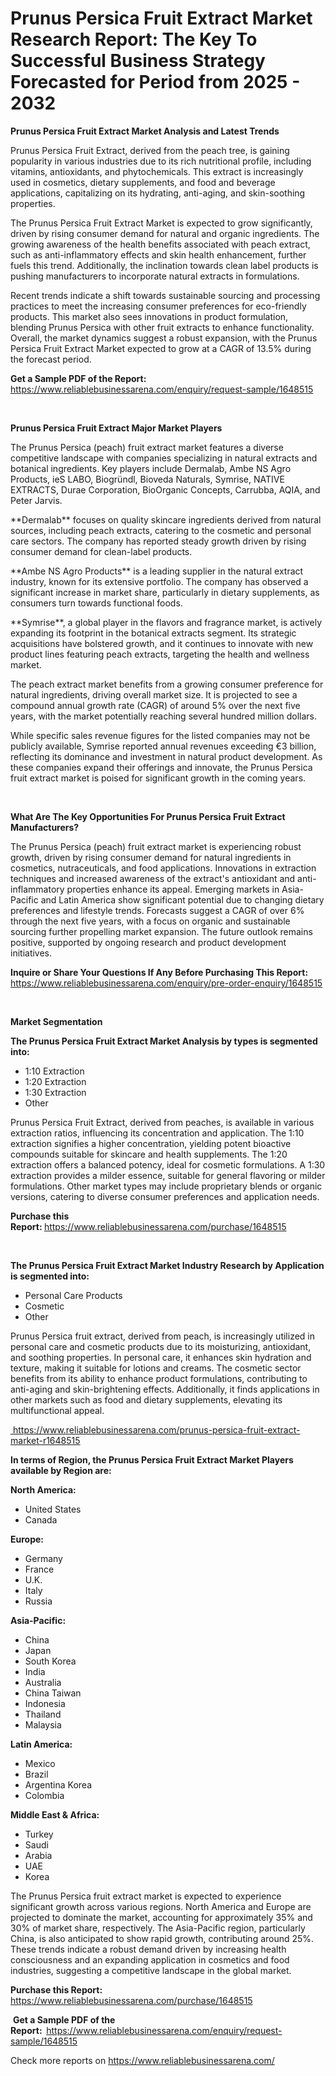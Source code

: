 <p><h1>Prunus Persica Fruit Extract Market Research Report: The Key To Successful Business Strategy Forecasted for Period from 2025 - 2032</h1></p><p><strong>Prunus Persica Fruit Extract Market Analysis and Latest Trends</strong></p>
<p><p>Prunus Persica Fruit Extract, derived from the peach tree, is gaining popularity in various industries due to its rich nutritional profile, including vitamins, antioxidants, and phytochemicals. This extract is increasingly used in cosmetics, dietary supplements, and food and beverage applications, capitalizing on its hydrating, anti-aging, and skin-soothing properties. </p><p>The Prunus Persica Fruit Extract Market is expected to grow significantly, driven by rising consumer demand for natural and organic ingredients. The growing awareness of the health benefits associated with peach extract, such as anti-inflammatory effects and skin health enhancement, further fuels this trend. Additionally, the inclination towards clean label products is pushing manufacturers to incorporate natural extracts in formulations.</p><p>Recent trends indicate a shift towards sustainable sourcing and processing practices to meet the increasing consumer preferences for eco-friendly products. This market also sees innovations in product formulation, blending Prunus Persica with other fruit extracts to enhance functionality. Overall, the market dynamics suggest a robust expansion, with the Prunus Persica Fruit Extract Market expected to grow at a CAGR of 13.5% during the forecast period.</p></p>
<p><strong>Get a Sample PDF of the Report:&nbsp;</strong> <a href="https://www.reliablebusinessarena.com/enquiry/request-sample/1648515?utm_campaign=2189&utm_medium=2&utm_source=Github&utm_content=ia&utm_term=01042025&utm_id=prunus-persica-fruit-extract">https://www.reliablebusinessarena.com/enquiry/request-sample/1648515</a></p>
<p>&nbsp;</p>
<p><strong>Prunus Persica Fruit Extract Major Market Players</strong></p>
<p><p>The Prunus Persica (peach) fruit extract market features a diverse competitive landscape with companies specializing in natural extracts and botanical ingredients. Key players include Dermalab, Ambe NS Agro Products, ieS LABO, Biogründl, Bioveda Naturals, Symrise, NATIVE EXTRACTS, Durae Corporation, BioOrganic Concepts, Carrubba, AQIA, and Peter Jarvis.</p><p>**Dermalab** focuses on quality skincare ingredients derived from natural sources, including peach extracts, catering to the cosmetic and personal care sectors. The company has reported steady growth driven by rising consumer demand for clean-label products.</p><p>**Ambe NS Agro Products** is a leading supplier in the natural extract industry, known for its extensive portfolio. The company has observed a significant increase in market share, particularly in dietary supplements, as consumers turn towards functional foods.</p><p>**Symrise**, a global player in the flavors and fragrance market, is actively expanding its footprint in the botanical extracts segment. Its strategic acquisitions have bolstered growth, and it continues to innovate with new product lines featuring peach extracts, targeting the health and wellness market.</p><p>The peach extract market benefits from a growing consumer preference for natural ingredients, driving overall market size. It is projected to see a compound annual growth rate (CAGR) of around 5% over the next five years, with the market potentially reaching several hundred million dollars.</p><p>While specific sales revenue figures for the listed companies may not be publicly available, Symrise reported annual revenues exceeding €3 billion, reflecting its dominance and investment in natural product development. As these companies expand their offerings and innovate, the Prunus Persica fruit extract market is poised for significant growth in the coming years.</p></p>
<p>&nbsp;</p>
<p><strong>What Are The Key Opportunities For Prunus Persica Fruit Extract Manufacturers?</strong></p>
<p><p>The Prunus Persica (peach) fruit extract market is experiencing robust growth, driven by rising consumer demand for natural ingredients in cosmetics, nutraceuticals, and food applications. Innovations in extraction techniques and increased awareness of the extract's antioxidant and anti-inflammatory properties enhance its appeal. Emerging markets in Asia-Pacific and Latin America show significant potential due to changing dietary preferences and lifestyle trends. Forecasts suggest a CAGR of over 6% through the next five years, with a focus on organic and sustainable sourcing further propelling market expansion. The future outlook remains positive, supported by ongoing research and product development initiatives.</p></p>
<p><strong>Inquire or Share Your Questions If Any Before Purchasing This Report:</strong> <a href="https://www.reliablebusinessarena.com/enquiry/pre-order-enquiry/1648515?utm_campaign=2189&utm_medium=2&utm_source=Github&utm_content=ia&utm_term=01042025&utm_id=prunus-persica-fruit-extract">https://www.reliablebusinessarena.com/enquiry/pre-order-enquiry/1648515</a></p>
<p>&nbsp;</p>
<p><strong>Market Segmentation</strong></p>
<p><strong>The Prunus Persica Fruit Extract Market Analysis by types is segmented into:</strong></p>
<p><ul><li>1:10 Extraction</li><li>1:20 Extraction</li><li>1:30 Extraction</li><li>Other</li></ul></p>
<p><p>Prunus Persica Fruit Extract, derived from peaches, is available in various extraction ratios, influencing its concentration and application. The 1:10 extraction signifies a higher concentration, yielding potent bioactive compounds suitable for skincare and health supplements. The 1:20 extraction offers a balanced potency, ideal for cosmetic formulations. A 1:30 extraction provides a milder essence, suitable for general flavoring or milder formulations. Other market types may include proprietary blends or organic versions, catering to diverse consumer preferences and application needs.</p></p>
<p><strong>Purchase this Report:&nbsp;</strong><a href="https://www.reliablebusinessarena.com/purchase/1648515?utm_campaign=2189&utm_medium=2&utm_source=Github&utm_content=ia&utm_term=01042025&utm_id=prunus-persica-fruit-extract">https://www.reliablebusinessarena.com/purchase/1648515</a></p>
<p>&nbsp;</p>
<p><strong>The Prunus Persica Fruit Extract Market Industry Research by Application is segmented into:</strong></p>
<p><ul><li>Personal Care Products</li><li>Cosmetic</li><li>Other</li></ul></p>
<p><p>Prunus Persica fruit extract, derived from peach, is increasingly utilized in personal care and cosmetic products due to its moisturizing, antioxidant, and soothing properties. In personal care, it enhances skin hydration and texture, making it suitable for lotions and creams. The cosmetic sector benefits from its ability to enhance product formulations, contributing to anti-aging and skin-brightening effects. Additionally, it finds applications in other markets such as food and dietary supplements, elevating its multifunctional appeal.</p></p>
<p><a href="https://www.reliablebusinessarena.com/prunus-persica-fruit-extract-market-r1648515?utm_campaign=2189&utm_medium=2&utm_source=Github&utm_content=ia&utm_term=01042025&utm_id=prunus-persica-fruit-extract">&nbsp;https://www.reliablebusinessarena.com/prunus-persica-fruit-extract-market-r1648515</a></p>
<p><strong>In terms of Region, the Prunus Persica Fruit Extract Market Players available by Region are:</strong></p>
<p>
    <p> <strong> North America: </strong>
        <ul>
            <li>United States</li>
            <li>Canada</li>
        </ul>
        </p> 
    <p> <strong> Europe: </strong>
        <ul>
            <li>Germany</li>
            <li>France</li>
            <li>U.K.</li>
            <li>Italy</li>
            <li>Russia</li>
        </ul>
        </p> 
    <p> <strong> Asia-Pacific: </strong>
        <ul>
            <li>China</li>
            <li>Japan</li>
            <li>South Korea</li>
            <li>India</li>
            <li>Australia</li>
            <li>China Taiwan</li>
            <li>Indonesia</li>
            <li>Thailand</li>
            <li>Malaysia</li>
        </ul>
        </p> 
    <p> <strong> Latin America: </strong>
        <ul>
            <li>Mexico</li>
            <li>Brazil</li>
            <li>Argentina Korea</li>
            <li>Colombia</li>
        </ul>
        </p> 
    <p> <strong> Middle East & Africa: </strong>
        <ul>
            <li>Turkey</li>
            <li>Saudi</li>
            <li>Arabia</li>
            <li>UAE</li>
            <li>Korea</li>
        </ul>
    </p>
    </p>
<p><p>The Prunus Persica fruit extract market is expected to experience significant growth across various regions. North America and Europe are projected to dominate the market, accounting for approximately 35% and 30% of market share, respectively. The Asia-Pacific region, particularly China, is also anticipated to show rapid growth, contributing around 25%. These trends indicate a robust demand driven by increasing health consciousness and an expanding application in cosmetics and food industries, suggesting a competitive landscape in the global market.</p></p>
<p><strong>Purchase this Report: </strong><a href="https://www.reliablebusinessarena.com/purchase/1648515?utm_campaign=2189&utm_medium=2&utm_source=Github&utm_content=ia&utm_term=01042025&utm_id=prunus-persica-fruit-extract">https://www.reliablebusinessarena.com/purchase/1648515</a></p>
<p>&nbsp;<strong>Get a Sample PDF of the Report:&nbsp;&nbsp;</strong><a href="https://www.reliablebusinessarena.com/enquiry/request-sample/1648515?utm_campaign=2189&utm_medium=2&utm_source=Github&utm_content=ia&utm_term=01042025&utm_id=prunus-persica-fruit-extract">https://www.reliablebusinessarena.com/enquiry/request-sample/1648515</a></p>
<p><strong></strong></p>
<p>Check more reports on <a href="https://www.reliablebusinessarena.com/?utm_campaign=2189&utm_medium=2&utm_source=Github&utm_content=ia&utm_term=01042025&utm_id=prunus-persica-fruit-extract">https://www.reliablebusinessarena.com/</a></p>